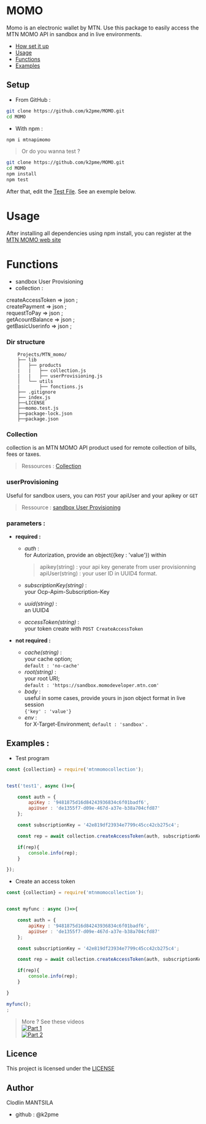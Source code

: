 # MOMO

Momo is an electronic wallet by MTN. Use this package to easily access the MTN MOMO API in sandbox and in live environments.     


- [How set it up](#setup)
- [Usage](#usage)
- [Functions](#mains-functions)
- [Examples](#examples)


## Setup

- From GitHub :
```bash
git clone https://github.com/k2pme/MOMO.git   
cd MOMO    
```
        
- With npm :
```bash
npm i mtnapimomo
```
>Or do you wanna test ?   

```bash
git clone https://github.com/k2pme/MOMO.git   
cd MOMO 
npm install
npm test 
```   
After that, edit the [Test File](./momo.test.js).
See an exemple below.

# Usage 

After installing all dependencies using npm install, you can register at the [MTN MOMO web site](https://momodeveloper.mtn.com/)

# Functions

- sandbox User Provisioning  
- collection :     

createAccessToken => json ;  
createPayment => json ;    
requestToPay => json ;  
getAcountBalance => json ;  
getBasicUserinfo => json ;  



###     Dir structure

        Projects/MTN_momo/
        ├── lib
        │   ├── products
        |   |   ├── collection.js
        |   |   ├── userProvisioning.js
        │   └── utils
        |       ├── fonctions.js
        ├── .gitignore
        ├── index.js
        ├──LICENSE
        ├──momo.test.js
        ├──package-lock.json
        ├──package.json 

###   Collection

collection is an MTN MOMO API product used for remote collection of bills, fees or taxes.  
> Ressources : [Collection](https://momodeveloper.mtn.com/API-collections#api=collection)

###     userProvisioning 
Useful for sandbox  users, you can ``POST`` your apiUser and your apikey or ``GET``
>Ressource : [sandbox User Provisioning](https://momodeveloper.mtn.com/API-collections#api=sandbox-provisioning-api&operation=post-v1_0-apiuser)
        

###   parameters :
- **required :**  
    * *auth* :   
        for Autorization, provide an object({key : 'value'}) within  
        >   apikey(string) : your api key generate from user provisionning  
            apiUser(string) : your user ID in UUID4 format.  

    * *subscriptionKey(string)* :    
        your Ocp-Apim-Subscription-Key  
    * *uuid(string)* :   
        an UUID4  
    * *accessToken(string)* :   
        your token create with ``POST CreateAccessToken``   

- **not required :**  
    * *cache(string)* :   
        your cache option;   
        ``default : 'no-cache'``  
    * *root(string)* :   
        your root URI;  
        ``default : 'https://sandbox.momodeveloper.mtn.com'``    
    * *body* :   
        useful in some cases, provide yours in json object format in live session   
        ``{'key' : 'value'}``   
    * *env* :   
        for X-Target-Environment;
        ``default : 'sandbox'``  .




## Examples :

 - Test program
```javascript
const {collection} = require('mtnmomocollection');


test('test1', async ()=>{

    const auth = {
        apiKey : '9481875d16d84243936834c6f01badf6', 
        apiUser : 'de1355f7-d09e-467d-a37e-b38a704cfd87'
    };

    const subscriptionKey = '42e819df23934e7799c45cc42cb275c4';

    const rep = await collection.createAccessToken(auth, subscriptionKey);

    if(rep){
        console.info(rep);
    }

});
```
- Create an access token
```javascript
const {collection} = require('mtnmomocollection');


const myfunc : async ()=>{

    const auth = {
        apiKey : '9481875d16d84243936834c6f01badf6', 
        apiUser : 'de1355f7-d09e-467d-a37e-b38a704cfd87'
    };

    const subscriptionKey = '42e819df23934e7799c45cc42cb275c4';

    const rep = await collection.createAccessToken(auth, subscriptionKey);

    if(rep){
        console.info(rep);
    }

}

myfunc();
;
```
> More ? See these videos   
    [![Part 1](https://i.ytimg.com/an_webp/YcjFS-x1k6U/mqdefault_6s.webp?du=3000&sqp=CPfE9K4G&rs=AOn4CLBN06CmTX_M6m4jW09JSFcAMMybSw)](https://www.youtube.com/watch?v=YcjFS-x1k6U)   
    [![Part 2](https://i.ytimg.com/an_webp/YcjFS-x1k6U/mqdefault_6s.webp?du=3000&sqp=CPfE9K4G&rs=AOn4CLBN06CmTX_M6m4jW09JSFcAMMybSw)](https://www.youtube.com/watch?v=Dx4MPR4yONQ&t=762s)   

## Licence   

This project is licensed under the [LICENSE](./LICENSE)


## Author

Clodlin MANTSILA  
* github : @k2pme  
